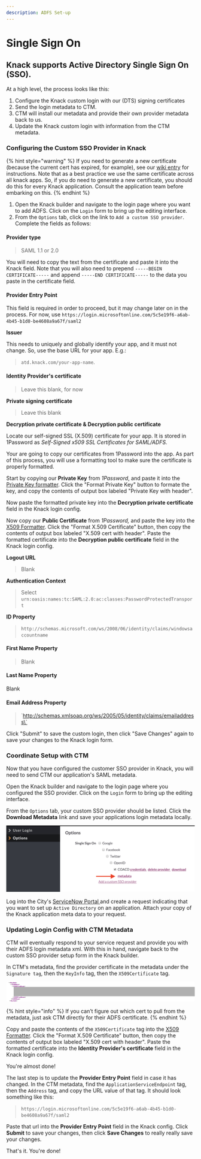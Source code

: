 ```yaml
---
description: ADFS Set-up
---
```


# Single Sign On

## Knack supports Active Directory Single Sign On \(SSO\). 

At a high level, the process looks like this:

1. Configure the Knack custom login with our \(DTS\) signing certificates
2. Send the login metadata to CTM. 
3. CTM will install our metadata and provide their own provider metadata back to us.
4. Update the Knack custom login with information from the CTM metadata.

### Configuring the Custom SSO Provider in Knack

{% hint style="warning" %}
If you need to generate a new certificate \(because the current cert has expired, for example\), see our [wiki entry](https://github.com/cityofaustin/atd-data-tech/wiki/Knack:-SSL-Certificate-Management) for instructions. Note that as a best practice we use the same certificate across all knack apps. So, if you do need to generate a new certificate, you should do this for every Knack application. Consult the application team before embarking on this.
{% endhint %}

1. Open the Knack builder and navigate to the login page where you want to add ADFS. Click on the `Login` form to bring up the editing interface.
2. From the `Options` tab, click on the link to `Add a custom SSO provider`. Complete the fields as follows:

#### **Provider type**

> SAML 1.1 or 2.0

You will need to copy the text from the certificate and paste it into the Knack field. Note that you will also need to prepend `-----BEGIN CERTIFICATE-----` and append `-----END CERTIFICATE-----` to the data you paste in the certificate field.

#### **Provider Entry Point**

This field is required in order to proceed, but it may change later on in the process. For now, use `https://login.microsoftonline.com/5c5e19f6-a6ab-4b45-b1d0-be4608a9a67f/saml2`

**Issuer**

This needs to uniquely and globally identify your app, and it must not change. So, use the base URL for your app. E.g.:

> `atd.knack.com/your-app-name`.

#### **Identity Provider's certificate**

> Leave this blank, for now

**Private signing certificate**

> Leave this blank

**Decryption private certificate & Decryption public certificate**

Locate our self-signed SSL \(X.509\) certificate for your app. It is stored in 1Password as _Self-Signed x509 SSL Certificates for SAML/ADFS._ 

Your are going to copy our certificates from 1Password into the app. As part of this process, you will use a formatting tool to make sure the certificate is properly formatted.

Start by copying our **Private Key** from _1Password_, and paste it into the [Private Key formatter](https://www.samltool.com/format_privatekey.php). Click the "Format Private Key" button to formate the key, and copy the contents of output box labeled "Private Key with header".

Now paste the formatted private key into the **Decryption private certificate** field in the Knack login config.

Now copy our **Public Certificate** from _1Password,_ and paste the key into the [X509 Formatter](https://www.samltool.com/format_x509cert.php).  Click the "Format X.509 Certificate" button, then copy the contents of output box labeled "X.509 cert with header". Paste the formatted certificate into the **Decryption public certificate** field in the Knack login config.

**Logout URL**

> Blank

**Authentication Context**

> Select `urn:oasis:names:tc:SAML:2.0:ac:classes:PasswordProtectedTransport`

**ID Property**

> `http://schemas.microsoft.com/ws/2008/06/identity/claims/windowsaccountname`

#### First Name Property

> Blank

#### Last Name Property

Blank

#### Email Address Property

> \`http://schemas.xmlsoap.org/ws/2005/05/identity/claims/emailaddress\`

Click "Submit" to save the custom login, then click "Save Changes" again to save your changes to the Knack login form.

### Coordinate  Setup with CTM

Now that you have configured the customer SSO provider in Knack, you will need to send CTM our application's SAML metadata. 

Open the Knack builder and navigate to the login page where you configured the SSO provider. Click on the `Login` form to bring up the editing interface. 

From the `Options` tab, your custom SSO provider should be listed. Click the **Download Metadata** link and save your applications login metadata locally.

![](../../.gitbook/assets/screen-shot-2020-04-10-at-12.35.30-pm.png)

Log into the City's [ServiceNow Portal ](https://atx.service-now.com/sp) and create a request indicating that you want to set up `Active Directory` on an application. Attach your copy of the Knack application meta data to your request. 

### Updating Login Config with CTM Metadata

CTM  will eventually respond to your service request and provide you with their ADFS login metadata xml.  With this in hand, navigate back to the custom SSO provider setup form in the Knack builder.

In CTM's metadata, find the provider certificate in the metadata under the `Signature tag`, then the `KeyInfo` tag, then the `X509Certificate` tag. 

![](../../.gitbook/assets/x509_cert.png)

{% hint style="info" %}
If you can’t figure out which cert to pull from the metadata, just ask CTM directly for their ADFS certificate.
{% endhint %}

Copy and paste the contents of the `X509Certificate` tag into the [X509 Formatter](https://www.samltool.com/format_x509cert.php). Click the "Format X.509 Certificate" button, then copy the contents of output box labeled "X.509 cert with header". Paste the formatted certificate into the **Identity Provider's certificate** field in the Knack login config.

You're almost done! 

The last step is to update the **Provider Entry Point** field in case it has changed. In the CTM metadata, find the `ApplicationServiceEndpoint` tag, then the `Address` tag, and copy the URL value of that tag. It should look something like this: 

> `https://login.microsoftonline.com/5c5e19f6-a6ab-4b45-b1d0-be4608a9a67f/saml2`

Paste that url into the **Provider Entry Point** field in the Knack config. Click **Submit** to save your changes, then click **Save Changes** to really really save your changes.

That's it. You're done!

